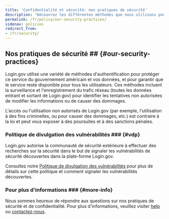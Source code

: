 ```yaml
---
title: 'Confidentialité et sécurité: nos pratiques de sécurité'
description: 'Découvrez les différentes méthodes que nous utilisons pour protéger ce service du gouvernement américain et vos données, et pour garantir que le service reste disponible pour tous les utilisateurs.'
permalink: /fr/policy/our-security-practices/
sidenav: policies
redirect_from:
- /fr/security/
---
```


## Nos pratiques de sécurité ## {#our-security-practices}
 Login.gov utilise une variété de méthodes d'authentification pour protéger ce service du gouvernement américain et vos données, et pour garantir que le service reste disponible pour tous les utilisateurs. Ces méthodes incluent la surveillance et l'enregistrement du trafic réseau (toutes les données entrant et sortant de Login.gov) pour identifier les tentatives non autorisées de modifier les informations ou de causer des dommages.

L'accès ou l'utilisation non autorisés de Login.gov (par exemple, l'utilisation à des fins criminelles, ou pour causer des dommages, etc.) est contraire à la loi et peut vous exposer à des poursuites et à des sanctions pénales.

### Politique de divulgation des vulnérabilités ### {#vdp}
 Login.gov autorise la communauté de sécurité extérieure à effectuer des recherches sur la sécurité dans le but de signaler les vulnérabilités de sécurité découvertes dans la plate-forme Login.gov.

Consultez notre [Politique de divulgation des vulnérabilités](https://handbook.tts.gsa.gov/general-information-and-resources/tech-policies/responding-to-public-disclosure-vulnerabilities/) pour plus de détails sur cette politique et comment signaler les vulnérabilités découvertes.

### Pour plus d'informations ### {#more-info}

Nous sommes heureux de répondre aux questions sur nos pratiques de sécurité et de confidentialité. Pour plus d'informations, veuillez visiter [help](/fr/help/) ou [contactez-nous](/fr/contact/).

